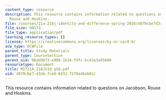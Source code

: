 ```yaml
---
content_type: resource
description: This resource contains information related to questions on Jacobson,
  Rouse and Hoskins.
file: /courses/21a-218j-identity-and-difference-spring-2010/d870cbe7d3ab7ce06d327270a46ab81c_MIT21A_218JS10_q10.pdf
file_size: 60172
file_type: application/pdf
learning_resource_types: []
license: https://creativecommons.org/licenses/by-nc-sa/4.0/
ocw_type: OCWFile
parent_title: Study Materials
parent_type: CourseSection
parent_uid: 06dd9873-e909-1b24-fdfc-bc41e3a95680
resourcetype: Document
title: MIT21A_218JS10_q10.pdf
uid: d870cbe7-d3ab-7ce0-6d32-7270a46ab81c
---
```

This resource contains information related to questions on Jacobson, Rouse and Hoskins.